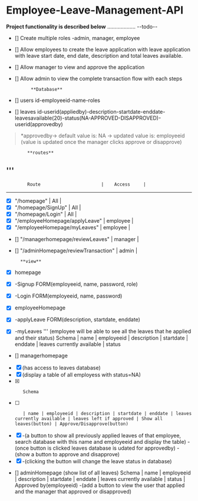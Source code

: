 # Employee-Leave-Management-API
**Project functionality is described below**
...................
            --todo--

- [] Create multiple roles -admin, manager, employee
- [] Allow employees to create the leave application with leave application with leave start date, end date,
   description and total leaves available.
- [] Allow manager to view and approve the application
- [] Allow admin to view the complete transaction flow with each steps

            **Database**
- [] users
    id-employeeid-name-roles
- [] leaves
    id-userid(appliedby)-description-startdate-enddate-leavesavailable(20)-status(NA-APPROVED-DISAPPROVED)-userid(approvedby)
    
> *approvedby-> default value is: NA 
               -> updated value is: employeeid
               (value is updated once the manager clicks approve or disapprove)

            **routes**
'''
---------------------------------------------------------
            Route                       |    Access     |    
---------------------------------------------------------
- [X] "/homepage"                          |  All          |
- [X] "/homepage/SignUp"                   |  All          |
- [x] "/homepage/Login"                    |  All          |
- [x] "/employeeHomepage/applyLeave"       |  employee     |
- [x] "/employeeHomepage/myLeaves"         |  employee     |
- [] "/managerhomepage/reviewLeaves"      |  manager      |
- [] "/adminHomepage/reviewTransaction"   |  admin        |


        **view**
- [x] homepage
- [X]  -Signup FORM(employeeid, name, password, role)
- [x]  -Login FORM(employeeid, name, password)

- [x] employeeHomepage
- [x]    -applyLeave FORM(description, startdate, enddate)
- [x]    -myLeaves
'''
    (employee will be able to see all the leaves that he applied and their status)
        Schema
        | name | employeeid | description | startdate | enddate | leaves currently available | status
    
- [] managerhomepage
- [x]    (has access to leaves database)
- [x]    (display a table of all employess with status=NA)
- [x]        Schema
- [ ]        | name | employeeid | description | startdate | enddate | leaves currently available | leaves left if approved | Show all leaves(button) | Approve/Disapprove(button)

- [x]    -(a button to show all previously applied leaves of that employee, search database with this name and employeeid and display the table)
    -(once button is clicked leaves database is udated for approvedby)
    -(show a button to approve and disapprove)
- [X]    -(clicking the button will change the leave status in database)

- [] adminHomepage
    (show list of all leaves)
        Schema
        | name | employeeid | description | startdate | enddate | leaves currently available | status | Approved by(employeeid)
    -(add a button to view the user that applied and the manager that approved or disapproved)
